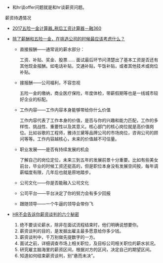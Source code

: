 * 和hr谈offer问题就是和hr谈薪资问题。

薪资待遇情况

* [2017五险一金计算器_税后工资计算器－融360](https://link.zhihu.com/?target=http%3A//www.rong360.com/calculator/wuxianyijin.html)



* [除了薪酬和五险一金，在挑选公司的时候最应该考虑什么？](https://www.zhihu.com/question/23146089)

  - 直接报酬——通常说的薪水部分：

    工资、补贴、奖金、股票...... 面试最后环节问清楚出了基本工资是否还有其他现金报酬。如电话补贴，交通补贴，午饭补贴，或者其他技术或岗位补贴。

  - 接报酬——公司福利，不容忽视

    五险一金的缴纳，商业医疗保险，年度体检，带薪假期等也是一线城市较好企业的标配。

  - 工作内容——工作内容本身能够带给你什么价值

    工作内容代表了工作本身的价值，是否与你的兴趣和能力匹配，工作的多样性、挑战性、重要性以及其意义。核心部门的核心岗位就是高价值岗位。比如谷歌的工程师，雅诗兰黛等品牌公司的市场岗位，咨询公司的顾问等等。工作内容越核心，未来的价值越不可估量。

  - 职业发展——是否有持续发展的机会

    了解自己的岗位定位，未来三到五年的发展前景十分重要。比如有些美女前台，毕业的时候工资还挺高的，但是职位本身没有发展空间按，每年调薪幅度有限，几年后也就是原地踏步。

  - 公司文化——你是否能融入公司文化

  - 公司平台——平台决定了你的努力会有多少回报

  - 跟随领导——一个牛逼的领导会带你飞



* [HR不会告诉你薪资谈判的六个秘密](http://finance.sina.com.cn/zl/career/20141106/170320751025.shtml)
  1. 绝不要谈论薪水，除非在面试流程结束时，他们明确说想要你。
  2. 薪资谈判的目的，是发掘出雇主最多愿意给你多少钱。
  3. 薪资谈判中，千万别做先提数字的一方。
  4. 面试之前，详细调查市场上相关职位，及目标公司相关职位的薪水状况。
  5. 研究雇主脑海里的薪资区间，根据对方的区间，决定自己的期望区间。
  6. 知道如何结束薪资谈判，别“悬而未决”。

